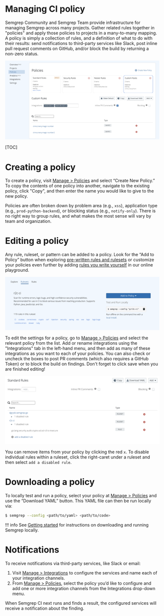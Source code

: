 # Managing CI policy

Semgrep Community and Semgrep Team provide infrastructure for managing Semgrep across many projects. Gather related rules together in "policies" and apply those policies to projects in a many-to-many mapping. A policy is simply a collection of rules, and a definition of what to do with their results: send notifications to third-party services like Slack, post inline pull request comments on GitHub, and/or block the build by returning a non-zero status.

![Sample policy with rules set to send notifcations and post PR comments](img/policy-sample.png "Policy to notify when results are found but not block the CI build")

[TOC]

# Creating a policy

To create a policy, visit [Manage > Policies](https://semgrep.dev/manage/policy) and select “Create New Policy.” To copy the contents of one policy into another, navigate to the existing policy, click "Copy", and then enter the name you would like to give to the new policy.

Policies are often broken down by problem area (e.g., `xss`), application type (e.g., `prod-python-backend`), or blocking status (e.g., `notify-only`). There is no right way to group rules, and what makes the most sense will vary by team and organization.

# Editing a policy

Any rule, ruleset, or pattern can be added to a policy. Look for the “Add to Policy” button when exploring [pre-written rules and rulesets](https://semgrep.dev/explore) or customize your policies even further by adding [rules you write yourself](https://semgrep.live) in our online playground.

![A ruleset with an "Add to Policy" button visible](img/ruleset.png "A ruleset showing 'Add to Policy'")

To edit the settings for a policy, go to [Manage > Policies](https://semgrep.dev/manage/policy) and select the relevant policy from the list. Add or rename integrations using the "Integrations" tab in the left-hand menu, and then add as many of these integrations as you want to each of your policies. You can also check or uncheck the boxes to post PR comments (which also requires a GitHub Token) or to block the build on findings. Don't forget to click save when you are finished editing!

![Policy with disabled rules showing](img/remove-from-policy.png "Disabling a rule within a ruleset")

You can remove items from your policy by clicking the red `x`. To disable individual rules within a ruleset, click the right-caret under a ruleset and then select `add a disabled rule`.
# Downloading a policy

To locally test and run a policy, select your policy at [Manage > Policies](https://semgrep.dev/manage/policy) and use the “Download YAML” button. This YAML file can then be run locally via:

```bash
$ semgrep --config <path/to/yaml> <path/to/code>
```

!!! info
    See [Getting started](getting-started.md) for instructions on downloading and running Semgrep locally.

# Notifications

To receive notifications via third-party services, like Slack or email:

1. Visit [Manage > Integrations](https://semgrep.dev/manage/notifications) to configure the services and name each of your integration channels.
2. From [Manage > Policies](https://semgrep.dev/manage/policy), select the policy you’d like to configure and add one or more integration channels from the Integrations drop-down menu.

When Semgrep CI next runs and finds a result, the configured services will receive a notification about the finding.

